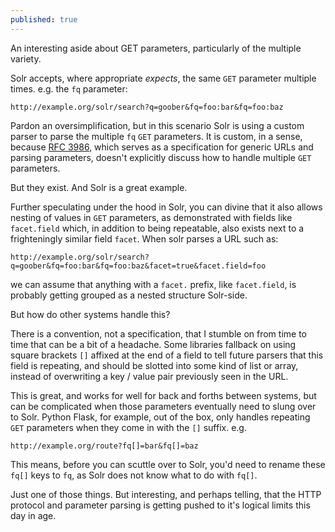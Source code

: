 ```yaml
---
published: true
---
```

An interesting aside about GET parameters, particularly of the multiple variety.

Solr accepts, where appropriate _expects_, the same `GET` parameter multiple times.  e.g. the `fq` parameter:

    http://example.org/solr/search?q=goober&fq=foo:bar&fq=foo:baz
    
Pardon an oversimplification, but in this scenario Solr is using a custom parser to parse the multiple `fq` `GET` parameters.  It is custom, in a sense, because [RFC 3986](https://tools.ietf.org/html/rfc3986#section-3.4), which serves as a specification for generic URLs and parsing parameters, doesn't explicitly discuss how to handle multiple `GET` parameters.

But they exist.  And Solr is a great example.

Further speculating under the hood in Solr, you can divine that it also allows nesting of values in `GET` parameters, as demonstrated with fields like `facet.field` which, in addition to being repeatable, also exists next to a frighteningly similar field `facet`.  When solr parses a URL such as:

    http://example.org/solr/search?q=goober&fq=foo:bar&fq=foo:baz&facet=true&facet.field=foo
    
we can assume that anything with a `facet.` prefix, like `facet.field`, is probably getting grouped as a nested structure Solr-side.

But how do other systems handle this?

There is a convention, not a specification, that I stumble on from time to time that can be a bit of a headache.  Some libraries fallback on using square brackets `[]` affixed at the end of a field to tell future parsers that this field is repeating, and should be slotted into some kind of list or array, instead of overwriting a key / value pair previously seen in the URL.

This is great, and works for well for back and forths between systems, but can be complicated when those parameters eventually need to slung over to Solr.  Python Flask, for example, out of the box, only handles repeating `GET` parameters when they come in with the `[]` suffix. e.g. 

    http://example.org/route?fq[]=bar&fq[]=baz
    
This means, before you can scuttle over to Solr, you'd need to rename these `fq[]` keys to `fq`, as Solr does not know what to do with `fq[]`.  

Just one of those things.  But interesting, and perhaps telling, that the HTTP protocol and parameter parsing is getting pushed to it's logical limits this day in age.
    










